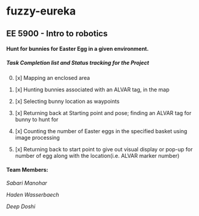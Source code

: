 # fuzzy-eureka </br>
## EE 5900 - Intro to robotics </br>

#### Hunt for bunnies for Easter Egg in a given environment.


##### Task Completion list and Status tracking for the Project

0. [x] Mapping an enclosed area

0. [x] Hunting bunnies associated with an ALVAR tag, in the map

0. [x] Selecting bunny location as waypoints

0. [x] Returning back at Starting point and pose; finding an ALVAR tag for bunny to hunt for

0. [x] Counting the number of Easter eggs in the specified basket using image processing

0. [x] Returning back to start point to give out visual display or pop-up for number of egg along with the location(i.e. ALVAR marker number)

#### Team Members:

*Sabari Manohar*

*Haden Wasserbaech*

*Deep Doshi*
